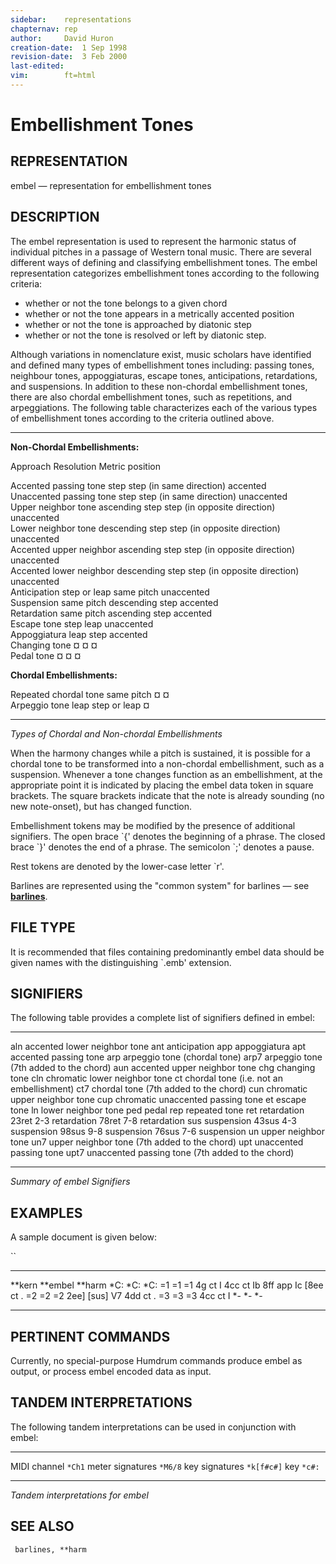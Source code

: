 ```yaml
---
sidebar:	representations
chapternav:	rep
author:		David Huron
creation-date:	1 Sep 1998
revision-date:	3 Feb 2000
last-edited:	
vim:		ft=html
---
```



Embellishment Tones
==============================================

## REPRESENTATION ##

<span class="rep">embel</span> &mdash; representation for embellishment tones

## DESCRIPTION ##

The <span class="rep">embel</span> representation is used to represent the harmonic
status of individual pitches in a passage of Western tonal music.
There are several different ways of defining and classifying
embellishment tones. The <span class="rep">embel</span> representation categorizes
embellishment tones according to the following criteria:

-   whether or not the tone belongs to a given chord
-   whether or not the tone appears in a metrically accented position
-   whether or not the tone is approached by diatonic step
-   whether or not the tone is resolved or left by diatonic step.

Although variations in nomenclature exist, music scholars have
identified and defined many types of embellishment tones including:
passing tones, neighbour tones, appoggiaturas, escape tones,
anticipations, retardations, and suspensions. In addition to these
non-chordal embellishment tones, there are also chordal embellishment
tones, such as repetitions, and arpeggiations. The following table
characterizes each of the various types of embellishment tones
according to the criteria outlined above.

--------------------------------- ----------------- ------------------------------ ----------------- --

**Non-Chordal Embellishments:**                                                                      

Approach          Resolution                     Metric position   

Accented passing tone             step              step (in same direction)       accented          
Unaccented passing tone           step              step (in same direction)       unaccented        
Upper neighbor tone               ascending step    step (in opposite direction)   unaccented        
Lower neighbor tone               descending step   step (in opposite direction)   unaccented        
Accented upper neighbor           ascending step    step (in opposite direction)   unaccented        
Accented lower neighbor           descending step   step (in opposite direction)   unaccented        
Anticipation                      step or leap      same pitch                     unaccented        
Suspension                        same pitch        descending step                accented          
Retardation                       same pitch        ascending step                 accented          
Escape tone                       step              leap                           unaccented        
Appoggiatura                      leap              step                           accented          
Changing tone                     ¤                 ¤                              ¤                 
Pedal tone                        ¤                 ¤                              ¤                 

**Chordal Embellishments:**                                                                          

Repeated chordal tone             same pitch        ¤                              ¤                 
Arpeggio tone                     leap              step or leap                   ¤                 

--------------------------------- ----------------- ------------------------------ ----------------- --

*Types of Chordal and Non-chordal Embellishments*

When the harmony changes while a pitch is sustained, it is possible
for a chordal tone to be transformed into a non-chordal embellishment,
such as a suspension. Whenever a tone changes function as an
embellishment, at the appropriate point it is indicated by placing the
<span class="rep">embel</span> data token in square brackets. The square brackets
indicate that the note is already sounding (no new note-onset), but
has changed function.

Embellishment tokens may be modified by the presence of additional
signifiers. The open brace \`{\' denotes the beginning of a phrase.
The closed brace \`}\' denotes the end of a phrase. The semicolon
\`;\' denotes a pause.

Rest tokens are denoted by the lower-case letter \`r\'.

Barlines are represented using the \"common system\" for barlines &mdash;
see [**barlines**](barlines.rep.html).

## FILE TYPE ##

It is recommended that files containing predominantly <span class="rep">embel</span> data
should be given names with the distinguishing \`.emb\' extension.

## SIGNIFIERS ##

The following table provides a complete list of signifiers defined in
<span class="rep">embel</span>:

------- --------------------------------------------------
aln     accented lower neighbor tone
ant     anticipation
app     appoggiatura
apt     accented passing tone
arp     arpeggio tone (chordal tone)
arp7    arpeggio tone (7th added to the chord)
aun     accented upper neighbor tone
chg     changing tone
cln     chromatic lower neighbor tone
ct      chordal tone (i.e. not an embellishment)
ct7     chordal tone (7th added to the chord)
cun     chromatic upper neighbor tone
cup     chromatic unaccented passing tone
et      escape tone
ln      lower neighbor tone
ped     pedal
rep     repeated tone
ret     retardation
23ret   2-3 retardation
78ret   7-8 retardation
sus     suspension
43sus   4-3 suspension
98sus   9-8 suspension
76sus   7-6 suspension
un      upper neighbor tone
un7     upper neighbor tone (7th added to the chord)
upt     unaccented passing tone
upt7    unaccented passing tone (7th added to the chord)
------- --------------------------------------------------

*Summary of <span class="rep">embel</span> Signifiers*

## EXAMPLES ##

A sample document is given below:

``

---------- ----------- ----------
\*\*kern   \*\*embel   \*\*harm
\*C:       \*C:        \*C:
=1         =1          =1
4g         ct          I
4cc        ct          Ib
8ff        app         Ic
\[8ee      ct          .
=2         =2          =2
2ee\]      \[sus\]     V7
4dd        ct          .
=3         =3          =3
4cc        ct          I
\*-        \*-         \*-
---------- ----------- ----------

## PERTINENT COMMANDS ##

Currently, no special-purpose Humdrum commands produce <span class="rep">embel</span>
as output, or process <span class="rep">embel</span> encoded data as input.

## TANDEM INTERPRETATIONS ##

The following tandem interpretations can be used in conjunction with
<span class="rep">embel</span>:

------------------ ------------
MIDI channel       `*Ch1`
meter signatures   `*M6/8`
key signatures     `*k[f#c#]`
key                `*c#:`
------------------ ------------

*Tandem interpretations for <span class="rep">embel</span>*

## SEE ALSO ##

` barlines, **harm`

